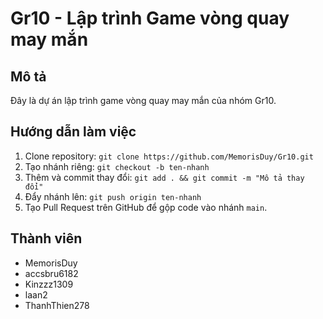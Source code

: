 # Gr10 - Lập trình Game vòng quay may mắn

## Mô tả
Đây là dự án lập trình game vòng quay may mắn của nhóm Gr10.

## Hướng dẫn làm việc
1. Clone repository: `git clone https://github.com/MemorisDuy/Gr10.git`
2. Tạo nhánh riêng: `git checkout -b ten-nhanh`
3. Thêm và commit thay đổi: `git add . && git commit -m "Mô tả thay đổi"`
4. Đẩy nhánh lên: `git push origin ten-nhanh`
5. Tạo Pull Request trên GitHub để gộp code vào nhánh `main`.

## Thành viên
- MemorisDuy
- accsbru6182
- Kinzzz1309
- laan2
- ThanhThien278
